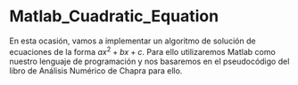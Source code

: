 # Matlab_Cuadratic_Equation

En esta ocasión, vamos a implementar un algoritmo de solución de ecuaciones de la forma $ax^2 + bx + c$. 
Para ello utilizaremos Matlab como nuestro lenguaje de programación y nos basaremos en el pseudocódigo del libro de
Análisis Numérico de Chapra para ello. 
